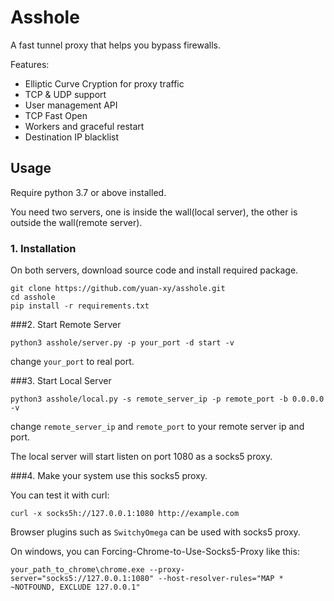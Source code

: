 Asshole
===========


A fast tunnel proxy that helps you bypass firewalls.

Features:
- Elliptic Curve Cryption for proxy traffic
- TCP & UDP support
- User management API
- TCP Fast Open
- Workers and graceful restart
- Destination IP blacklist


## Usage
Require python 3.7 or above installed.


You need two servers, one is inside the wall(local server), the other is outside the wall(remote server).

### 1. Installation
On both servers, download source code and install required package.
```
git clone https://github.com/yuan-xy/asshole.git
cd asshole
pip install -r requirements.txt
```


###2. Start Remote Server
```
python3 asshole/server.py -p your_port -d start -v
```
change `your_port` to real port.


###3. Start Local Server
```
python3 asshole/local.py -s remote_server_ip -p remote_port -b 0.0.0.0 -v
```
change `remote_server_ip` and `remote_port` to your remote server ip and port.

The local server will start listen on port 1080 as a socks5 proxy.

###4. Make your system use this socks5 proxy.

You can test it with curl:
```
curl -x socks5h://127.0.0.1:1080 http://example.com
```

Browser plugins such as `SwitchyOmega` can be used with socks5 proxy. 


On windows, you can Forcing-Chrome-to-Use-Socks5-Proxy like this:
```
your_path_to_chrome\chrome.exe --proxy-server="socks5://127.0.0.1:1080" --host-resolver-rules="MAP * ~NOTFOUND, EXCLUDE 127.0.0.1"
```
